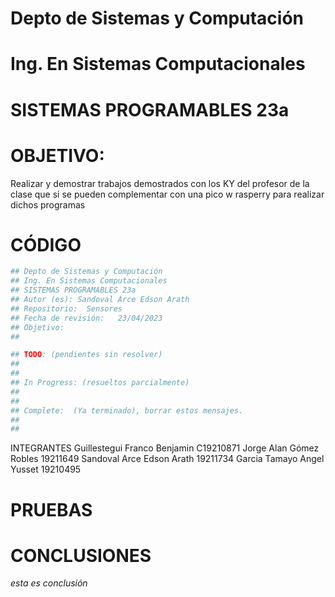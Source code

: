 # Depto de Sistemas y Computación
# Ing. En Sistemas Computacionales
# SISTEMAS PROGRAMABLES 23a

# OBJETIVO:
Realizar y demostrar trabajos demostrados con los KY del profesor de la clase
que si se pueden complementar con una pico w rasperry para realizar dichos programas

# CÓDIGO
```python
## Depto de Sistemas y Computación
## Ing. En Sistemas Computacionales
## SISTEMAS PROGRAMABLES 23a
## Autor (es): Sandoval Arce Edson Arath
## Repositorio:  Sensores
## Fecha de revisión:   23/04/2023
## Objetivo:
##   

## TODO: (pendientes sin resolver)
##
##
## In Progress: (resueltos parcialmente)
##
##
## Complete:  (Ya terminado), borrar estos mensajes.
##
##
```
INTEGRANTES
Guillestegui Franco Benjamin C19210871
Jorge Alan Gómez Robles 19211649
Sandoval Arce Edson Arath 19211734
Garcia Tamayo Angel Yusset 19210495

# PRUEBAS

# CONCLUSIONES
_esta es conclusión_
